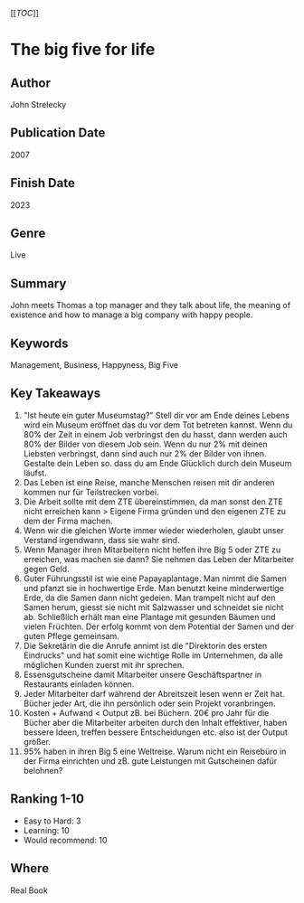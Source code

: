 [[_TOC_]]

# The big five for life 

## Author
John Strelecky 

## Publication Date
2007

## Finish Date
2023

## Genre
Live

## Summary
John meets Thomas a top manager and they talk about life, the meaning of existence and how to manage a big company with happy people.

## Keywords
Management, Business, Happyness, Big Five

## Key Takeaways
1. "Ist heute ein guter Museumstag?"
Stell dir vor am Ende deines Lebens wird ein Museum eröffnet das du vor dem Tot betreten kannst. Wenn du 80% der Zeit in einem Job verbringst den du hasst, dann werden auch 80% der Bilder von diesem Job sein. Wenn du nur 2% mit deinen Liebsten verbringst, dann sind auch nur 2% der Bilder von ihnen. Gestalte dein Leben so. dass du am Ende Glücklich durch dein Museum läufst. 
2. Das Leben ist eine Reise, manche Menschen reisen mit dir anderen kommen nur für Teilstrecken vorbei.
3. Die Arbeit sollte mit dem ZTE übereinstimmen, da man sonst den ZTE nicht erreichen kann > Eigene Firma gründen und den eigenen ZTE zu dem der Firma machen.
4. Wenn wir die gleichen Worte immer wieder wiederholen, glaubt unser Verstand irgendwann, dass sie wahr sind.
5. Wenn Manager ihren Mitarbeitern nicht helfen ihre Big 5 oder ZTE zu erreichen, was machen sie dann? Sie nehmen das Leben der Mitarbeiter gegen Geld.
6. Guter Führungsstil ist wie eine Papayaplantage. Man nimmt die Samen und pfanzt sie in hochwertige Erde. Man benutzt keine minderwertige Erde, da die Samen dann nicht gedeien. Man trampelt nicht auf den Samen herum, giesst sie nicht mit Salzwasser und schneidet sie nicht ab. Schließlich erhält man eine Plantage mit gesunden Bäumen und vielen Früchten. Der erfolg kommt von dem Potential der Samen und der guten Pflege gemeinsam.
7. Die Sekretärin die die Anrufe annimt ist die "Direktorin des ersten Eindrucks" und hat somit eine wichtige Rolle im Unternehmen, da alle möglichen Kunden zuerst mit ihr sprechen.
8. Essensgutscheine damit Mitarbeiter unsere Geschäftspartner in Restaurants einladen können.
9. Jeder Mitarbeiter darf während der Abreitszeit lesen wenn er Zeit hat. Bücher jeder Art, die ihn persönlich oder sein Projekt voranbringen.
10. Kosten + Aufwand < Output zB. bei Büchern. 20€ pro Jahr für die Bücher aber die Mitarbeiter arbeiten durch den Inhalt effektiver, haben bessere Ideen, treffen bessere Entscheidungen etc. also ist der Output größer.
11. 95% haben in ihren Big 5 eine Weltreise. Warum nicht ein Reisebüro in der Firma einrichten und zB. gute Leistungen mit Gutscheinen dafür belohnen?

## Ranking 1-10
- Easy to Hard: 3 
- Learning: 10
- Would recommend: 10

## Where
Real Book